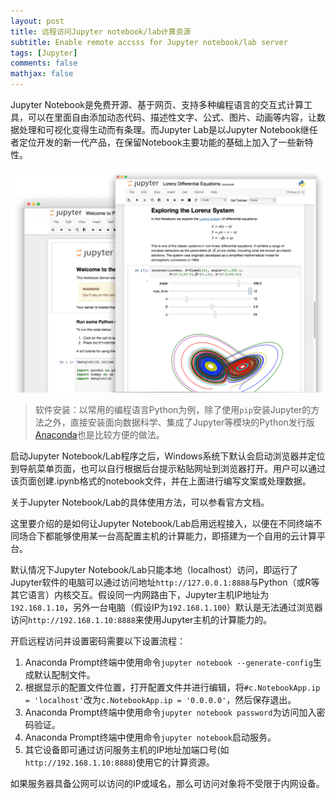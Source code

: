 ```yaml
---
layout: post
title: 远程访问Jupyter notebook/lab计算资源
subtitle: Enable remote accsss for Jupyter notebook/lab server
tags: [Jupyter]
comments: false
mathjax: false
---
```


Jupyter Notebook是免费开源、基于网页、支持多种编程语言的交互式计算工具，可以在里面自由添加动态代码、描述性文字、公式、图片、动画等内容，让数据处理和可视化变得生动而有条理。而Jupyter Lab是以Jupyter Notebook继任者定位开发的新一代产品，在保留Notebook主要功能的基础上加入了一些新特性。

![Jupyter notebook](../img/postimg_jupyterpreview.png "Jupyter notebook")

> 软件安装：以常用的编程语言Python为例，除了使用`pip`安装Jupyter的方法之外，直接安装面向数据科学、集成了Jupyter等模块的Python发行版[Anaconda](https://www.anaconda.com)也是比较方便的做法。

启动Jupyter Notebook/Lab程序之后，Windows系统下默认会启动浏览器并定位到导航菜单页面，也可以自行根据后台提示粘贴网址到浏览器打开。用户可以通过该页面创建.ipynb格式的notebook文件，并在上面进行编写文案或处理数据。

关于Jupyter Notebook/Lab的具体使用方法，可以参看官方文档。

这里要介绍的是如何让Jupyter Notebook/Lab启用远程接入，以便在不同终端不同场合下都能够使用某一台高配置主机的计算能力，即搭建为一个自用的云计算平台。

默认情况下Jupyter Notebook/Lab只能本地（localhost）访问，即运行了Jupyter软件的电脑可以通过访问地址`http://127.0.0.1:8888`与Python（或R等其它语言）内核交互。假设同一内网路由下，Jupyter主机IP地址为`192.168.1.10`，另外一台电脑（假设IP为`192.168.1.100`）默认是无法通过浏览器访问`http://192.168.1.10:8888`来使用Jupyter主机的计算能力的。

开启远程访问并设置密码需要以下设置流程：

1. Anaconda Prompt终端中使用命令`jupyter notebook --generate-config`生成默认配制文件。
2. 根据显示的配置文件位置，打开配置文件并进行编辑，将`#c.NotebookApp.ip = 'localhost'`改为`c.NotebookApp.ip = '0.0.0.0'`，然后保存退出。
3. Anaconda Prompt终端中使用命令`jupyter notebook password`为访问加入密码验证。
4. Anaconda Prompt终端中使用命令`jupyter notebook`启动服务。
5. 其它设备即可通过访问服务主机的IP地址加端口号(如`http://192.168.1.10:8888`)使用它的计算资源。

如果服务器具备公网可以访问的IP或域名，那么可访问对象将不受限于内网设备。
